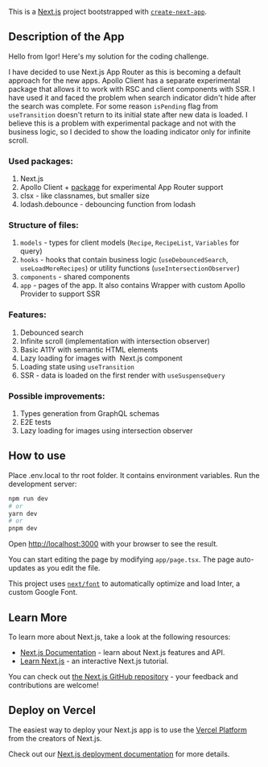 This is a [Next.js](https://nextjs.org/) project bootstrapped with [`create-next-app`](https://github.com/vercel/next.js/tree/canary/packages/create-next-app).

## Description of the App

Hello from Igor! Here's my solution for the coding challenge.

I have decided to use Next.js App Router as this is becoming a default approach for the new apps. Apollo Client has a separate experimental package that allows it to work with RSC and client components with SSR. I have used it and faced the problem when search indicator didn't hide after the search was complete. For some reason `isPending` flag from `useTransition` doesn't return to its initial state after new data is loaded. I believe this is a problem with experimental package and not with the business logic, so I decided to show the loading indicator only for infinite scroll.

### Used packages:

1. Next.js
2. Apollo Client + [package](https://github.com/apollographql/apollo-client-nextjs) for experimental App Router support
3. clsx - like classnames, but smaller size
4. lodash.debounce - debouncing function from lodash

### Structure of files:

1. `models` - types for client models (`Recipe`, `RecipeList`, `Variables` for query)
2. `hooks` - hooks that contain business logic (`useDebouncedSearch`, `useLoadMoreRecipes`) or utility functions (`useIntersectionObserver`)
3. `components` - shared components
4. `app` - pages of the app. It also contains Wrapper with custom Apollo Provider to support SSR

### Features:
1. Debounced search
2. Infinite scroll (implementation with intersection observer)
3. Basic A11Y with semantic HTML elements
4. Lazy loading for images with <Image> Next.js component
5. Loading state using `useTransition`
6. SSR - data is loaded on the first render with `useSuspenseQuery`

### Possible improvements:
1. Types generation from GraphQL schemas
2. E2E tests
3. Lazy loading for images using intersection observer

## How to use

Place .env.local to thr root folder. It contains environment variables.
Run the development server:

```bash
npm run dev
# or
yarn dev
# or
pnpm dev
```

Open [http://localhost:3000](http://localhost:3000) with your browser to see the result.

You can start editing the page by modifying `app/page.tsx`. The page auto-updates as you edit the file.

This project uses [`next/font`](https://nextjs.org/docs/basic-features/font-optimization) to automatically optimize and load Inter, a custom Google Font.

## Learn More

To learn more about Next.js, take a look at the following resources:

- [Next.js Documentation](https://nextjs.org/docs) - learn about Next.js features and API.
- [Learn Next.js](https://nextjs.org/learn) - an interactive Next.js tutorial.

You can check out [the Next.js GitHub repository](https://github.com/vercel/next.js/) - your feedback and contributions are welcome!

## Deploy on Vercel

The easiest way to deploy your Next.js app is to use the [Vercel Platform](https://vercel.com/new?utm_medium=default-template&filter=next.js&utm_source=create-next-app&utm_campaign=create-next-app-readme) from the creators of Next.js.

Check out our [Next.js deployment documentation](https://nextjs.org/docs/deployment) for more details.
